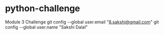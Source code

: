 # python-challenge
Module 3 Challenge
git config --global user.email "8.sakshi@gmail.com"
git config --global user.name "Sakshi Dalal"

